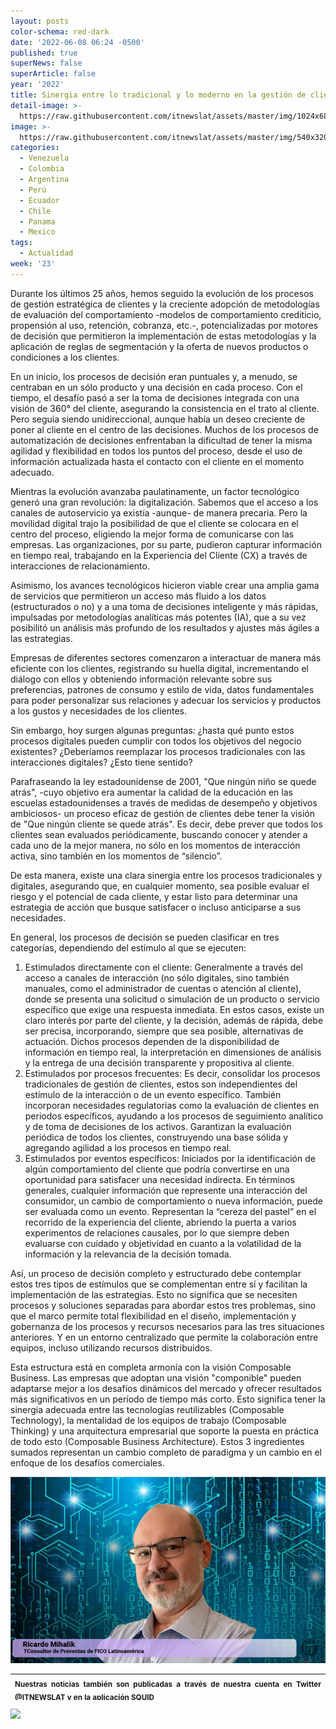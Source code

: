 ```yaml
---
layout: posts
color-schema: red-dark
date: '2022-06-08 06:24 -0500'
published: true
superNews: false
superArticle: false
year: '2022'
title: Sinergia entre lo tradicional y lo moderno en la gestión de clientes
detail-image: >-
  https://raw.githubusercontent.com/itnewslat/assets/master/img/1024x680/Ricardo-Mihalik-g.jpg
image: >-
  https://raw.githubusercontent.com/itnewslat/assets/master/img/540x320/Ricardo-Mihalik-p.jpg
categories:
  - Venezuela
  - Colombia
  - Argentina
  - Perú
  - Ecuador
  - Chile
  - Panama
  - Mexico
tags:
  - Actualidad
week: '23'
---
```

Durante los últimos 25 años, hemos seguido la evolución de los procesos de gestión estratégica de clientes y la creciente adopción de metodologías de evaluación del comportamiento -modelos de comportamiento crediticio, propensión al uso, retención, cobranza, etc.-, potencializadas por motores de decisión que permitieron la implementación de estas metodologías y la aplicación de reglas de segmentación y la oferta de nuevos productos o condiciones a los clientes.

En un inicio, los procesos de decisión eran puntuales y, a menudo, se centraban en un sólo producto y una decisión en cada proceso. Con el tiempo, el desafío pasó a ser la toma de decisiones integrada con una visión de 360° del cliente, asegurando la consistencia en el trato al cliente. Pero seguía siendo unidireccional, aunque había un deseo creciente de poner al cliente en el centro de las decisiones. Muchos de los procesos de automatización de decisiones enfrentaban la dificultad de tener la misma agilidad y flexibilidad en todos los puntos del proceso, desde el uso de información actualizada hasta el contacto con el cliente en el momento adecuado.

Mientras la evolución avanzaba paulatinamente, un factor tecnológico generó una gran revolución: la digitalización. Sabemos que el acceso a los canales de autoservicio ya existía -aunque- de manera precaria. Pero la movilidad digital trajo la posibilidad de que el cliente se colocara en el centro del proceso, eligiendo la mejor forma de comunicarse con las empresas. Las organizaciones, por su parte, pudieron capturar información en tiempo real, trabajando en la Experiencia del Cliente (CX) a través de interacciones de relacionamiento.

Asimismo, los avances tecnológicos hicieron viable crear una amplia gama de servicios que permitieron un acceso más fluido a los datos (estructurados o no) y a una toma de decisiones inteligente y más rápidas, impulsadas por metodologías analíticas más potentes (IA), que a su vez posibilitó un análisis más profundo de los resultados y ajustes más ágiles a las estrategias.

Empresas de diferentes sectores comenzaron a interactuar de manera más eficiente con los clientes, registrando su huella digital, incrementando el diálogo con ellos y obteniendo información relevante sobre sus preferencias, patrones de consumo y estilo de vida, datos fundamentales para poder personalizar sus relaciones y adecuar los servicios y productos a los gustos y necesidades de los clientes.

Sin embargo, hoy surgen algunas preguntas: ¿hasta qué punto estos procesos digitales pueden cumplir con todos los objetivos del negocio existentes? ¿Deberíamos reemplazar los procesos tradicionales con las interacciones digitales? ¿Esto tiene sentido?

Parafraseando la ley estadounidense de 2001, "Que ningún niño se quede atrás", -cuyo objetivo era aumentar la calidad de la educación en las escuelas estadounidenses a través de medidas de desempeño y objetivos ambiciosos- un proceso eficaz de gestión de clientes debe tener la visión de "Que ningún cliente se quede atrás". Es decir, debe prever que todos los clientes sean evaluados periódicamente, buscando conocer y atender a cada uno de la mejor manera, no sólo en los momentos de interacción activa, sino también en los momentos de “silencio”.

De esta manera, existe una clara sinergia entre los procesos tradicionales y digitales, asegurando que, en cualquier momento, sea posible evaluar el riesgo y el potencial de cada cliente, y estar listo para determinar una estrategia de acción que busque satisfacer o incluso anticiparse a sus necesidades.

En general, los procesos de decisión se pueden clasificar en tres categorías, dependiendo del estímulo al que se ejecuten:

1. Estimulados directamente con el cliente: Generalmente a través del acceso a canales de interacción (no sólo digitales, sino también manuales, como el administrador de cuentas o atención al cliente), donde se presenta una solicitud o simulación de un producto o servicio específico que exige una respuesta inmediata. En estos casos, existe un claro interés por parte del cliente, y la decisión, además de rápida, debe ser precisa, incorporando, siempre que sea posible, alternativas de actuación. Dichos procesos dependen de la disponibilidad de información en tiempo real, la interpretación en dimensiones de análisis y la entrega de una decisión transparente y propositiva al cliente.
1. Estimulados por procesos frecuentes: Es decir, consolidar los procesos tradicionales de gestión de clientes, estos son independientes del estímulo de la interacción o de un evento específico. También incorporan necesidades regulatorias como la evaluación de clientes en periodos específicos, ayudando a los procesos de seguimiento analítico y de toma de decisiones de los activos. Garantizan la evaluación periódica de todos los clientes, construyendo una base sólida y agregando agilidad a los procesos en tiempo real.
1. Estimulados por eventos específicos: Iniciados por la identificación de algún comportamiento del cliente que podría convertirse en una oportunidad para satisfacer una necesidad indirecta. En términos generales, cualquier información que represente una interacción del consumidor, un cambio de comportamiento o nueva información, puede ser evaluada como un evento. Representan la “cereza del pastel” en el recorrido de la experiencia del cliente, abriendo la puerta a varios experimentos de relaciones causales, por lo que siempre deben evaluarse con cuidado y objetividad en cuanto a la volatilidad de la información y la relevancia de la decisión tomada.

Así, un proceso de decisión completo y estructurado debe contemplar estos tres tipos de estímulos que se complementan entre sí y facilitan la implementación de las estrategias. Esto no significa que se necesiten procesos y soluciones separadas para abordar estos tres problemas, sino que el marco permite total flexibilidad en el diseño, implementación y gobernanza de los procesos y recursos necesarios para las tres situaciones anteriores. Y en un entorno centralizado que permite la colaboración entre equipos, incluso utilizando recursos distribuidos.

Esta estructura está en completa armonía con la visión Composable Business. Las empresas que adoptan una visión "componible" pueden adaptarse mejor a los desafíos dinámicos del mercado y ofrecer resultados más significativos en un período de tiempo más corto. Esto significa tener la sinergia adecuada entre las tecnologías reutilizables (Composable Technology), la mentalidad de los equipos de trabajo (Composable Thinking) y una arquitectura empresarial que soporte la puesta en práctica de todo esto (Composable Business Architecture). Estos 3 ingredientes sumados representan un cambio completo de paradigma y un cambio en el enfoque de los desafíos comerciales.

![](https://raw.githubusercontent.com/itnewslat/assets/master/img/540x320/Ricardo-Mihalik-p.jpg)

<table style="height: 42px;" width="569">
<tbody>
<tr>
<td style="text-align: justify;"><sub><strong>Nuestras noticias también son publicadas a través de nuestra cuenta en Twitter <a href="https://twitter.com/itnewslat?lang=es">@ITNEWSLAT</a> y en la aplicación <a href="https://squidapp.co/en/">SQUID</a></strong></sub></td>
</tr>
</tbody>
</table>

<img src="https://tracker.metricool.com/c3po.jpg?hash=56f88a41e39ab42c063cc51676587a04"/>